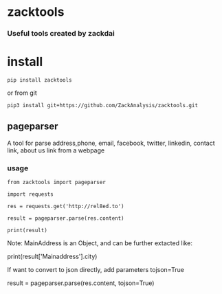 # zacktools

### Useful tools created by zackdai

# install
`pip install zacktools`

or from git

`pip3 install git+https://github.com/ZackAnalysis/zacktools.git`

## pageparser

A tool for parse address,phone, email, facebook, twitter, linkedin, contact link, about us link from a webpage

### usage

`from zacktools import pageparser`

`import requests`

`res = requests.get('http://rel8ed.to')`

`result = pageparser.parse(res.content)`

`print(result)`

Note: MainAddress is an Object, and can be further extacted like:

print(result['Mainaddress'].city)

If want to convert to json directly, add parameters tojson=True

result = pageparser.parse(res.content, tojson=True)

